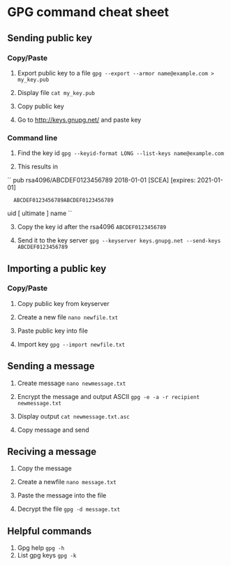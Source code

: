 # GPG command cheat sheet
## Sending public key
### Copy/Paste 
1. Export public key to a file ``gpg --export --armor name@example.com > my_key.pub``

2. Display file ``cat my_key.pub``

3. Copy public key

4. Go to http://keys.gnupg.net/ and paste key

### Command line
1. Find the key id ``gpg --keyid-format LONG --list-keys name@example.com``

2. This results in

``
pub   rsa4096/ABCDEF0123456789 2018-01-01 [SCEA] [expires: 2021-01-01]

      ABCDEF0123456789ABCDEF0123456789
      
uid              [ ultimate ] name
``

3. Copy the key id after the rsa4096 ``ABCDEF0123456789``

4. Send it to the key server ``gpg --keyserver keys.gnupg.net --send-keys ABCDEF0123456789``

## Importing a public key
### Copy/Paste
1. Copy public key from keyserver

2. Create a new file
``
nano newfile.txt
``

3. Paste public key into file

4. Import key
``
gpg --import newfile.txt
``
## Sending a message
1. Create message
``
nano newmessage.txt
``

2. Encrypt the message and output ASCII
``
gpg -e -a -r recipient newmessage.txt
``
3. Display output
``
cat newmessage.txt.asc
``

4. Copy message and send
## Reciving a message
1. Copy the message

2. Create a newfile
``
nano message.txt
``

3. Paste the message into the file

4. Decrypt the file
``
gpg -d message.txt
``
## Helpful commands
1. Gpg help
``
gpg -h
``
2. List gpg keys
``
gpg -k
``
